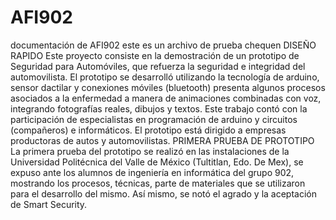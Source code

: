 # AFI902
documentación de AFI902
este es un archivo de prueba chequen
DISEÑO RAPIDO
Este proyecto consiste en la demostración de un prototipo de Seguridad para Automóviles, que refuerza la seguridad e integridad del automovilista.
El prototipo se desarrolló utilizando la tecnología de arduino, sensor dactilar y conexiones móviles (bluetooth) presenta algunos procesos asociados a la enfermedad a manera de animaciones combinadas con voz, integrando fotografías reales, dibujos y textos. 
Este trabajo contó con la participación de especialistas en programación de arduino y circuitos (compañeros) e informáticos. El prototipo está dirigido a empresas productoras de autos y automovilistas. 
PRIMERA PRUEBA DE PROTOTIPO
La primera prueba del prototipo se realizó en las instalaciones de la Universidad Politécnica del Valle de México (Tultitlan, Edo. De Mex), se expuso ante los alumnos de ingeniería en informática del grupo 902, mostrando los procesos, técnicas, parte de materiales que se utilizaron para el desarrollo del mismo. Así mismo, se notó el agrado y la aceptación de Smart Security.
